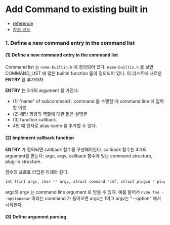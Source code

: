 # Add Command to existing built in 
- [reference](https://github.com/Csoyee/nvme-cli#add-command-to-existing-built-in)
- [참조 코드](https://github.com/Csoyee/nvme-cli/commit/7c3624f593eb6616996320aa8b953e19ab9471f7)

### 1. Define a new command entry in the command list
#### (1) Define a new command entry in the command list
Command list 는 `nvme-builtin.h` 에 정의되어 있다. `nvme-builtin.h` 를 보면 COMMAND_LIST 에 많은 builtin function 들이 정의되어 있다. 이 리스트에  새로운 __ENTRY__ 를 추가하자.

__ENTRY__ 는 3개의 argument 를 가진다.
- (1) "name" of subcommand : command 를 수행할 때 command line 에 입력할 이름
- (2) 해당 명령의 역할에 대한 짧은 설명문 
- (3) function callback. 
- 4번 째 인자로 alias name 을 추가할 수 있다.


#### (2) Implement callback function
__ENTRY__ 가 정의되면 callback 함수를 구현해야한다. callback 함수는 4개의 argument를 받는다: argc, argv, callback 함수에 맞는 command structure, plug-in structure.  

함수의 프로토 타입은 아래와 같다: 
```bash
int f(int argc, char ** argv, struct command *cmf, struct plugin * plugin);
```

argc와 argv 는 command line argument 로 받을 수 있다. 예를 들어서 `nvme foo --option=bar` 이라는 command 가 들어오면 argc는 1이고 argv는 "--option" 에서 시작한다.


#### (3) Define argument parsing 


